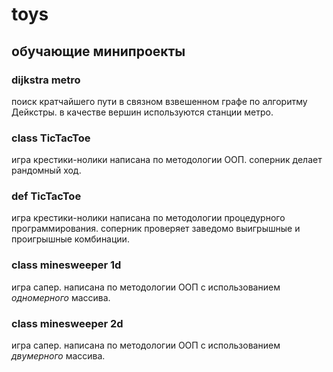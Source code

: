# toys
обучающие минипроекты
---
### dijkstra metro
поиск кратчайшего пути в связном взвешенном графе по алгоритму Дейкстры. в качестве вершин используются станции метро.
### class TicTacToe
игра крестики-нолики написана по методологии ООП. соперник делает рандомный ход.
### def TicTacToe
игра крестики-нолики написана по методологии процедурного программирования. соперник проверяет заведомо выигрышные и проигрышные комбинации.
### class minesweeper 1d
игра сапер. написана по методологии ООП с использованием *одномерного* массива.
### class minesweeper 2d
игра сапер. написана по методологии ООП с использованием *двумерного* массива.

